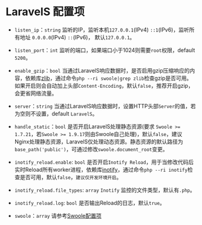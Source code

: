 # LaravelS 配置项

- `listen_ip`：`string` 监听的IP，监听本机`127.0.0.1`(IPv4) `::1`(IPv6)，监听所有地址 `0.0.0.0`(IPv4) `::`(IPv6)， 默认`127.0.0.1`。

- `listen_port`：`int` 监听的端口，如果端口小于1024则需要`root`权限，default `5200`。

- `enable_gzip`：`bool` 当通过LaravelS响应数据时，是否启用gzip压缩响应的内容，依赖库[zlib](https://zlib.net/)，通过命令`php --ri swoole|grep zlib`检查gzip是否可用。如果开启则会自动加上头部`Content-Encoding`，默认`false`，推荐开启gzip，会更省网络流量。

- `server`：`string` 当通过LaravelS响应数据时，设置HTTP头部`Server`的值，若为空则不设置，default `LaravelS`。

- `handle_static`：`bool` 是否开启LaravelS处理静态资源(要求 `Swoole >= 1.7.21`，若`Swoole >= 1.9.17`则由Swoole自己处理)，默认`false`，建议Nginx处理静态资源，LaravelS仅处理动态资源。静态资源的默认路径为`base_path('public')`，可通过修改`swoole.document_root`变更。

- `inotify_reload.enable`: `bool` 是否开启`Inotify Reload`，用于当修改代码后实时Reload所有worker进程，依赖库[inotify](http://pecl.php.net/package/inotify)，通过命令`php --ri inotify`检查是否可用，默认`false`，`建议仅开发环境开启`。
 
- `inotify_reload.file_types`: `array` `Inotify` 监控的文件类型，默认有`.php`。 

- `inotify_reload.log`: `bool` 是否输出Reload的日志，默认`true`。

- `swoole`：`array` 请参考[Swoole配置项](https://wiki.swoole.com/wiki/page/274.html)